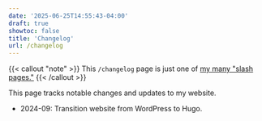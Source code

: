```yaml
---
date: '2025-06-25T14:55:43-04:00'
draft: true
showtoc: false
title: 'Changelog'
url: /changelog
---
```

{{< callout "note" >}}
This `/changelog` page is just one of [my many "slash pages."](/slashes)
{{< /callout >}}

This page tracks notable changes and updates to my website.

- 2024-09: Transition website from WordPress to Hugo.